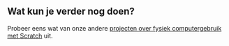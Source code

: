 ## Wat kun je verder nog doen?

Probeer eens wat van onze andere [projecten over fysiek computergebruik met Scratch](https://projects.raspberrypi.org/en/projects?software%5B%5D=scratch&hardware%5B%5D=electronic-components) uit.